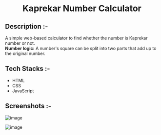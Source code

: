 # <p align="center">Kaprekar Number Calculator</p>

## Description :-

A simple web-based calculator to find whether the number is Kaprekar number or not.<br>
**Number logic:** A number's square can be split into two parts that add up to the original number.

## Tech Stacks :-

- HTML
- CSS
- JavaScript

## Screenshots :-

![image](https://github.com/Rakesh9100/CalcDiverse/assets/73993775/f1ef8fda-dbab-4856-8ea3-e4f06a8bb2b8)

![image](https://github.com/Rakesh9100/CalcDiverse/assets/73993775/331e2212-7c05-408f-a75e-2aa99ef7fe67)
